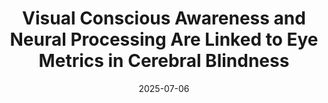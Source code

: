 ---
title: "Visual Conscious Awareness and Neural Processing Are Linked to Eye Metrics in Cerebral Blindness"
project_id: consciousness
date: 2025-07-06
conference_id: "ASSC_2025"
presenters:
   - sharif_kronemer
   - victoria_gobo
   - peter_bandettini
summary: ""
file: /assets/presentations/Kronemer_ASSC_25_Presentation.pdf
filename: Kronemer_ASSC_25_Presentation.pdf
layout: presentation
---
